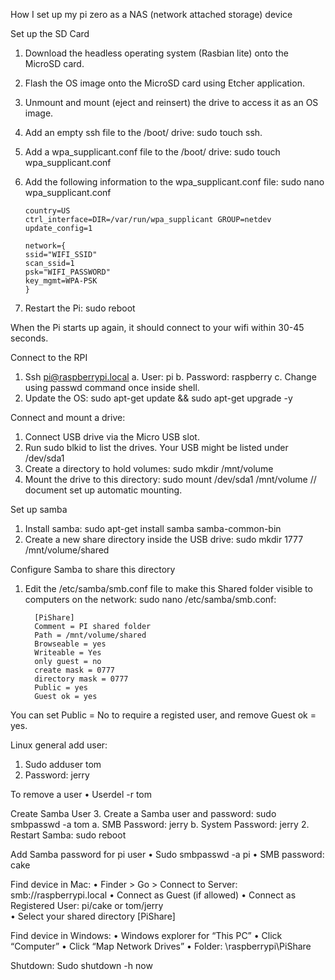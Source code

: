How I set up my pi zero as a NAS (network attached storage) device 

Set up the SD Card
1.	Download the headless operating system (Rasbian lite) onto the MicroSD card. 
2.	Flash the OS image onto the MicroSD card using Etcher application.
3.	Unmount and mount (eject and reinsert) the drive to access it as an OS image. 
4.	Add an empty ssh file to the /boot/ drive: sudo touch ssh. 
5.	Add a wpa_supplicant.conf file to the /boot/ drive: sudo touch wpa_supplicant.conf
6.	Add the following information to the wpa_supplicant.conf file: sudo nano wpa_supplicant.conf

        country=US
        ctrl_interface=DIR=/var/run/wpa_supplicant GROUP=netdev
        update_config=1

        network={
        ssid="WIFI_SSID"
        scan_ssid=1
        psk="WIFI_PASSWORD"
        key_mgmt=WPA-PSK
        }
 7. Restart the Pi: sudo reboot 
 
 When the Pi starts up again, it should connect to your wifi within 30-45 seconds. 
        
Connect to the RPI
1.	Ssh pi@raspberrypi.local
a.	User: pi
b.	Password: raspberry
c.	Change using passwd command once inside shell. 
2.	Update the OS: sudo apt-get update && sudo apt-get upgrade -y

Connect and mount a drive:
1.	Connect USB drive via the Micro USB slot. 
2.	Run sudo blkid to list the drives. Your USB might be listed under /dev/sda1
3.	Create a directory to hold volumes: sudo mkdir /mnt/volume
4.	Mount the drive to this directory: sudo mount /dev/sda1 /mnt/volume
// document set up automatic mounting. 

Set up samba
1.	Install samba: sudo apt-get install samba samba-common-bin
2.	Create a new share directory inside the USB drive:  sudo mkdir 1777 /mnt/volume/shared

Configure Samba to share this directory
1.	Edit the /etc/samba/smb.conf file to make this Shared folder visible to computers on the network: sudo nano /etc/samba/smb.conf:

          [PiShare]
          Comment = PI shared folder
          Path = /mnt/volume/shared
          Browseable = yes
          Writeable = Yes
          only guest = no
          create mask = 0777
          directory mask = 0777
          Public = yes
          Guest ok = yes 

You can set Public = No to require a registed user, and remove Guest ok = yes. 

Linux general add user:
1.	Sudo adduser tom
2.	Password: jerry

To remove a user
•	Userdel -r tom

Create Samba User
3.	Create a Samba user and password: sudo smbpasswd -a tom
a.	SMB Password: jerry
b.	System Password: jerry
2.	Restart Samba: sudo reboot

Add Samba password for pi user
•	Sudo smbpasswd -a pi 
•	SMB password: cake 

Find device in Mac: 
•	Finder > Go > Connect to Server: smb://raspberrypi.local 
•	Connect as Guest (if allowed) 
•	Connect as Registered User: pi/cake or tom/jerry  
•	Select your shared directory [PiShare]

Find device in Windows: 
•	Windows explorer for “This PC”
•	Click “Computer”
•	Click “Map Network Drives” 
•	Folder: \\raspberrypi\PiShare 

Shutdown:
	Sudo shutdown -h now
